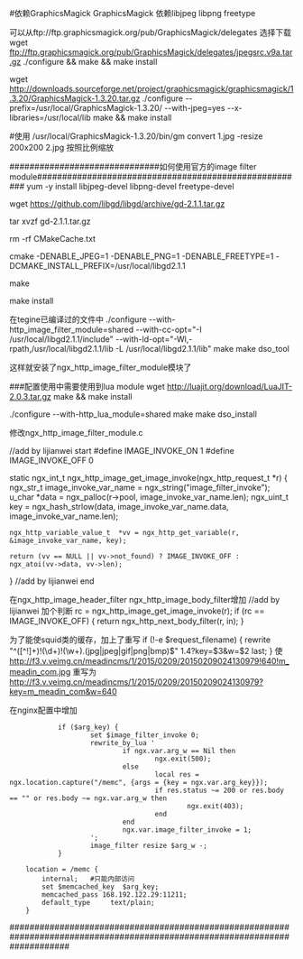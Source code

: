 #依赖GraphicsMagick
GraphicsMagick 依赖libjpeg  libpng  freetype

可以从ftp://ftp.graphicsmagick.org/pub/GraphicsMagick/delegates 选择下载
wget ftp://ftp.graphicsmagick.org/pub/GraphicsMagick/delegates/jpegsrc.v9a.tar.gz
./configure && make && make install


wget http://downloads.sourceforge.net/project/graphicsmagick/graphicsmagick/1.3.20/GraphicsMagick-1.3.20.tar.gz
./configure --prefix=/usr/local/GraphicsMagick-1.3.20/ --with-jpeg=yes  --x-libraries=/usr/local/lib
make && make install

#使用
/usr/local/GraphicsMagick-1.3.20/bin/gm  convert 1.jpg  -resize 200x200 2.jpg 按照比例缩放




##############################如何使用官方的image filter module######################################################
yum -y install libjpeg-devel  libpng-devel freetype-devel

wget https://github.com/libgd/libgd/archive/gd-2.1.1.tar.gz

tar xvzf gd-2.1.1.tar.gz

rm -rf  CMakeCache.txt

cmake -DENABLE_JPEG=1  -DENABLE_PNG=1  -DENABLE_FREETYPE=1 -DCMAKE_INSTALL_PREFIX=/usr/local/libgd2.1.1

make 

make install

在tegine已编译过的文件中
./configure --with-http_image_filter_module=shared --with-cc-opt="-I /usr/local/libgd2.1.1/include" --with-ld-opt="-Wl,-rpath,/usr/local/libgd2.1.1/lib -L /usr/local/libgd2.1.1/lib"
make
make dso_tool

这样就安装了ngx_http_image_filter_module模块了

###配置使用中需要使用到lua module
wget http://luajit.org/download/LuaJIT-2.0.3.tar.gz
make && make install

./configure --with-http_lua_module=shared
make
make dso_install


修改ngx_http_image_filter_module.c



//add by lijianwei start
#define IMAGE_INVOKE_ON  1
#define IMAGE_INVOKE_OFF 0

static ngx_int_t
ngx_http_image_get_image_invoke(ngx_http_request_t *r)
{
	ngx_str_t image_invoke_var_name = ngx_string("image_filter_invoke");
	u_char *data = ngx_palloc(r->pool, image_invoke_var_name.len);
    ngx_uint_t key = ngx_hash_strlow(data, image_invoke_var_name.data, image_invoke_var_name.len);

    ngx_http_variable_value_t  *vv = ngx_http_get_variable(r, &image_invoke_var_name, key);

    return (vv == NULL || vv->not_found) ? IMAGE_INVOKE_OFF :  ngx_atoi(vv->data, vv->len);
}
//add by lijianwei end


在ngx_http_image_header_filter  ngx_http_image_body_filter增加
    //add by lijianwei 加个判断
    rc = ngx_http_image_get_image_invoke(r);
    if (rc == IMAGE_INVOKE_OFF) {
    	return ngx_http_next_body_filter(r, in);
    }

为了能使squid类的缓存，加上了重写
if (!-e $request_filename) {
            rewrite "^([^!]+)!(\d+)!(\w+)\.(jpg|jpeg|gif|png|bmp)$" $1.$4?key=$3&w=$2 last;
}
使
http://f3.v.veimg.cn/meadincms/1/2015/0209/20150209024130979!640!m_meadin_com.jpg
重写为
http://f3.v.veimg.cn/meadincms/1/2015/0209/20150209024130979?key=m_meadin_com&w=640

在nginx配置中增加

                if ($arg_key) {
                        set $image_filter_invoke 0;
                        rewrite_by_lua '
                                if ngx.var.arg_w == Nil then
                                        ngx.exit(500);
                                else
                                        local res = ngx.location.capture("/memc", {args = {key = ngx.var.arg_key}});
                                        if res.status ~= 200 or res.body == "" or res.body ~= ngx.var.arg_w then
                                                ngx.exit(403);
                                        end
                                end
                                ngx.var.image_filter_invoke = 1;
                        ';
                        image_filter resize $arg_w -;
                }

		location = /memc {
			internal;   #只能内部访问
			set $memcached_key  $arg_key;
			memcached_pass 168.192.122.29:11211;
			default_type     text/plain;
		}




############################################################################################################################

